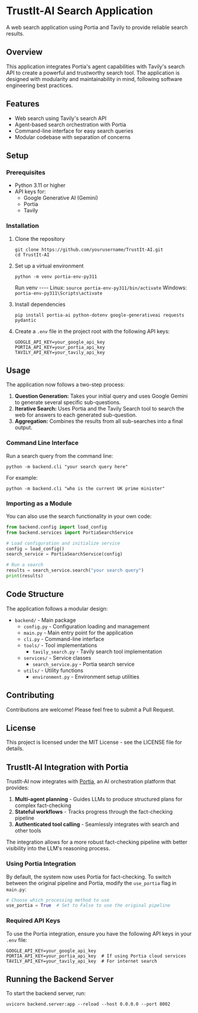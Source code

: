 # TrustIt-AI Search Application

A web search application using Portia and Tavily to provide reliable search results.

## Overview

This application integrates Portia's agent capabilities with Tavily's search API to create a powerful and trustworthy search tool. The application is designed with modularity and maintainability in mind, following software engineering best practices.

## Features

- Web search using Tavily's search API
- Agent-based search orchestration with Portia
- Command-line interface for easy search queries
- Modular codebase with separation of concerns

## Setup

### Prerequisites

- Python 3.11 or higher
- API keys for:
  - Google Generative AI (Gemini)
  - Portia
  - Tavily

### Installation

1. Clone the repository

   ```
   git clone https://github.com/yourusername/TrustIt-AI.git
   cd TrustIt-AI
   ```

2. Set up a virtual environment

   ```
   python -m venv portia-env-py311
   ```
   Run venv ---- 
   Linux: `source portia-env-py311/bin/activate`
   Windows: `portia-env-py311\Scripts\activate`

4. Install dependencies

   ```
   pip install portia-ai python-dotenv google-generativeai requests pydantic
   ```

5. Create a `.env` file in the project root with the following API keys:
   ```
   GOOGLE_API_KEY=your_google_api_key
   PORTIA_API_KEY=your_portia_api_key
   TAVILY_API_KEY=your_tavily_api_key
   ```

## Usage

The application now follows a two-step process:

1.  **Question Generation:** Takes your initial query and uses Google Gemini to generate several specific sub-questions.
2.  **Iterative Search:** Uses Portia and the Tavily Search tool to search the web for answers to each generated sub-question.
3.  **Aggregation:** Combines the results from all sub-searches into a final output.

### Command Line Interface

Run a search query from the command line:

```
python -m backend.cli "your search query here"
```

For example:

```
python -m backend.cli "who is the current UK prime minister"
```

### Importing as a Module

You can also use the search functionality in your own code:

```python
from backend.config import load_config
from backend.services import PortiaSearchService

# Load configuration and initialize service
config = load_config()
search_service = PortiaSearchService(config)

# Run a search
results = search_service.search("your search query")
print(results)
```

## Code Structure

The application follows a modular design:

- `backend/` - Main package
  - `config.py` - Configuration loading and management
  - `main.py` - Main entry point for the application
  - `cli.py` - Command-line interface
  - `tools/` - Tool implementations
    - `tavily_search.py` - Tavily search tool implementation
  - `services/` - Service classes
    - `search_service.py` - Portia search service
  - `utils/` - Utility functions
    - `environment.py` - Environment setup utilities

## Contributing

Contributions are welcome! Please feel free to submit a Pull Request.

## License

This project is licensed under the MIT License - see the LICENSE file for details.

## TrustIt-AI Integration with Portia

TrustIt-AI now integrates with [Portia](https://github.com/portiaAI/portia-sdk-python), an AI orchestration platform that provides:

1. **Multi-agent planning** - Guides LLMs to produce structured plans for complex fact-checking
2. **Stateful workflows** - Tracks progress through the fact-checking pipeline
3. **Authenticated tool calling** - Seamlessly integrates with search and other tools

The integration allows for a more robust fact-checking pipeline with better visibility into the LLM's reasoning process.

### Using Portia Integration

By default, the system now uses Portia for fact-checking. To switch between the original pipeline and Portia, modify the `use_portia` flag in `main.py`:

```python
# Choose which processing method to use
use_portia = True  # Set to False to use the original pipeline
```

### Required API Keys

To use the Portia integration, ensure you have the following API keys in your `.env` file:

```
GOOGLE_API_KEY=your_google_api_key
PORTIA_API_KEY=your_portia_api_key  # If using Portia cloud services
TAVILY_API_KEY=your_tavily_api_key  # For internet search
```

## Running the Backend Server

To start the backend server, run:

```
uvicorn backend.server:app --reload --host 0.0.0.0 --port 8002
```
